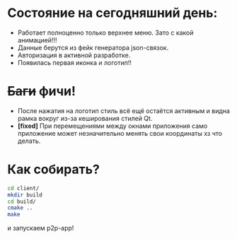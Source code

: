 # Состояние на сегодняшний день:
* Работает полноценно только верхнее меню. Зато с какой анимацией!!!
* Данные берутся из фейк генератора json-связок.
* Авторизация в активной разработке.
* Появилась первая иконка и логотип!!
# ~~Баги~~ фичи!
* После нажатия на логотип стиль всё ещё остаётся активным и видна рамка вокруг из-за кеширования стилей Qt.
* **[fixed]** При перемещениями между окнами приложения само приложение может незначительно менять свои координаты хз что делать.
# Как собирать?
``` bash
cd client/
mkdir build
cd build/
cmake ..
make
```
и запускаем p2p-app!

